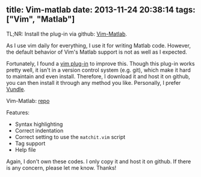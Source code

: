 title: Vim-matlab
date: 2013-11-24 20:38:14
tags: ["Vim", "Matlab"]
---

TL;NR: Install the plug-in via github: [Vim-Matlab](https://github.com/lazywei/vim-matlab).

As I use vim daily for everything, I use it for writing Matlab code. However, the default behavior of Vim's Matlab support is not as well as I expected.

Fortunately, I found a [vim plug-in](http://www.mathworks.com/matlabcentral/fileexchange/21798-editing-matlab-files-in-vim) to improve this. Though this plug-in works pretty well, it isn't in a version control system (e.g. git), which make it hard to maintain and even install. Therefore, I download it and host it on github, you can then install it through any method you like. Personally, I prefer [Vundle](https://github.com/gmarik/vundle).

Vim-Matlab: [repo](https://github.com/lazywei/vim-matlab)

Features:
- Syntax highlighting
- Correct indentation
- Correct setting to use the `matchit.vim` script
- Tag support
- Help file

Again, I don't own these codes. I only copy it and host it on github. If there is any concern, please let me know. Thanks!
